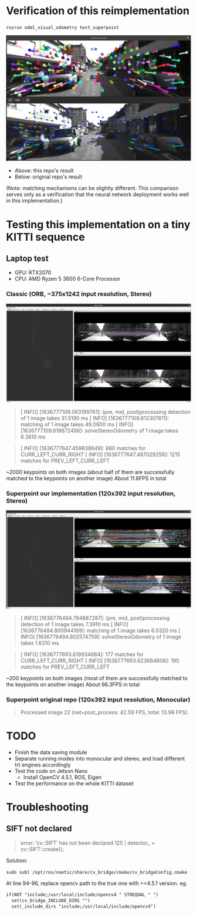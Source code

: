 # Verification of this reimplementation

`rosrun odml_visual_odometry test_superpoint`

![reimplementation_vs_origin_result](figures/reimplementation_vs_origin_result.png)

- Above: this repo's result
- Below: original repo's result

(Note: matching mechanisms can be slightly different. This comparison serves only as a verification that the neural network deployment works well in this implementation.)

# Testing this implementation on a tiny KITTI sequence


## Laptop test

- GPU: RTX2070
- CPU: AMD Ryzen 5 3600 6-Core Processor

### Classic (ORB, ~375x1242 input resolution, Stereo)

![ORB_visual_odometry_2011_09_26_seq05](figures/ORB_visual_odometry_2011_09_26_seq05.png)

> [ INFO] [1636777109.563199761]: (pre, mid, post)processing detection of 1 image takes 31.5190 ms
> [ INFO] [1636777109.612307811]: matching of 1 image takes 49.0600 ms
> [ INFO] [1636777109.618672456]: solveStereoOdometry of 1 image takes 6.3810 ms

> [ INFO] [1636777647.459838649]: 860 matches for CURR_LEFT_CURR_RIGHT
> [ INFO] [1636777647.487029256]: 1215 matches for PREV_LEFT_CURR_LEFT

~2000 keypoints on both images (about half of them are successfully matched to the keypoints on another image)
About 11.6FPS in total

### Superpoint our implementation (120x392 input resolution, Stereo)

![superpoint_visual_odometry_2011_09_26_seq05](figures/superpoint_visual_odometry_2011_09_26_seq05.png)

> [ INFO] [1636776494.794887287]: (pre, mid, post)processing detection of 1 image takes 7.3910 ms
> [ INFO] [1636776494.800944169]: matching of 1 image takes 6.0320 ms
> [ INFO] [1636776494.802574759]: solveStereoOdometry of 1 image takes 1.6310 ms

> [ INFO] [1636777693.619934684]: 177 matches for CURR_LEFT_CURR_RIGHT
> [ INFO] [1636777693.623684806]: 195 matches for PREV_LEFT_CURR_LEFT

~200 keypoints on both images (most of them are successfully matched to the keypoints on another image)
About 66.3FPS in total

### Superpoint original repo (120x392 input resolution, Monocular)

> Processed image 22 (net+post_process: 42.59 FPS, total: 13.98 FPS).

# TODO 

- Finish the data saving module
- Separate running modes into monocular and stereo, and load different trt engines accordingly
- Test the code on Jetson Nano
    - Install OpenCV 4.5.1, ROS, Eigen
- Test the performance on the whole KITTI dataset

# Troubleshooting

## SIFT not declared
> error: ‘cv::SIFT’ has not been declared
>  125 |     detector_ = cv::SIFT::create();

Solution:

`sudo subl /opt/ros/noetic/share/cv_bridge/cmake/cv_bridgeConfig.cmake`

At line 94-96, replace opencv path to the true one with >=4.5.1 version. eg. 

```
if(NOT "include;/usr/local/include/opencv4 " STREQUAL " ")
  set(cv_bridge_INCLUDE_DIRS "")
  set(_include_dirs "include;/usr/local/include/opencv4")
```